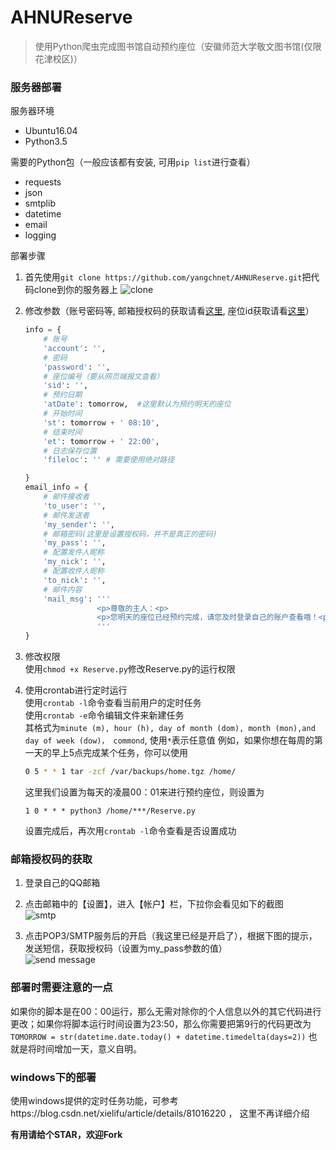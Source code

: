 # AHNUReserve
> 使用Python爬虫完成图书馆自动预约座位（安徽师范大学敬文图书馆(仅限花津校区)）

### 服务器部署
服务器环境
* Ubuntu16.04
* Python3.5

需要的Python包（一般应该都有安装, 可用```pip list```进行查看）  
* requests
* json
* smtplib
* datetime
* email
* logging

部署步骤  
1. 首先使用```git clone https://github.com/yangchnet/AHNUReserve.git```把代码clone到你的服务器上
    ![clone](https://github.com/yangchnet/AHNUReserve/blob/master/img/clone.png?raw=true)

2. 修改参数（账号密码等, 邮箱授权码的获取请看[这里](#邮箱授权码的获取), 座位id获取请看[这里](#获取座位id)）  
	```Python
	info = {
        # 账号
        'account': '',
        # 密码
        'password': '',
        # 座位编号（要从网页端报文查看）
        'sid': '',
        # 预约日期
        'atDate': tomorrow,  #这里默认为预约明天的座位
        # 开始时间
        'st': tomorrow + ' 08:10',
        # 结束时间
        'et': tomorrow + ' 22:00',
        # 日志保存位置
        'fileloc': '' # 需要使用绝对路径

    }
    email_info = {
        # 邮件接收者
        'to_user': '',
        # 邮件发送者
        'my_sender': '',
        # 邮箱密码(这里是设置授权码，并不是真正的密码)
        'my_pass': '',
        # 配置发件人昵称
        'my_nick': '',
        # 配置收件人昵称
        'to_nick': '',
        # 邮件内容
        'mail_msg': '''
                    <p>尊敬的主人：<p>
                    <p>您明天的座位已经预约完成，请您及时登录自己的账户查看哦！<p>
                    '''
    }
	```
     
3. 修改权限  
    使用```chmod +x Reserve.py```修改Reserve.py的运行权限  
    
4. 使用crontab进行定时运行  
    使用```crontab -l```命令查看当前用户的定时任务  
    使用```crontab -e```命令编辑文件来新建任务  
    其格式为```minute (m), hour (h), day of month (dom), month (mon),and day of week (dow)， commond```, 使用```*```表示任意值
    例如，如果你想在每周的第一天的早上5点完成某个任务，你可以使用    
    ```bash
    0 5 * * 1 tar -zcf /var/backups/home.tgz /home/
    ```
    这里我们设置为每天的凌晨00：01来进行预约座位，则设置为  
    ```
    1 0 * * * python3 /home/***/Reserve.py
    ```
    设置完成后，再次用```crontab -l```命令查看是否设置成功  
    
### 邮箱授权码的获取    
1. 登录自己的QQ邮箱  

2. 点击邮箱中的【设置】，进入【帐户】栏，下拉你会看见如下的截图  
    ![smtp](https://github.com/yangchnet/AHNUReserve/blob/master/img/smtp.png?raw=true)
    
3. 点击POP3/SMTP服务后的开启（我这里已经是开启了），根据下图的提示，发送短信，获取授权码（设置为my_pass参数的值）  
    ![send message](https://github.com/yangchnet/AHNUReserve/blob/master/img/message.png?raw=true)

### 部署时需要注意的一点
如果你的脚本是在00：00运行，那么无需对除你的个人信息以外的其它代码进行更改；如果你将脚本运行时间设置为23:50，那么你需要把第9行的代码更改为```TOMORROW = str(datetime.date.today() + datetime.timedelta(days=2))```
也就是将时间增加一天，意义自明。

### windows下的部署
使用windows提供的定时任务功能，可参考https://blog.csdn.net/xielifu/article/details/81016220 ， 这里不再详细介绍
	
**有用请给个STAR，欢迎Fork**
